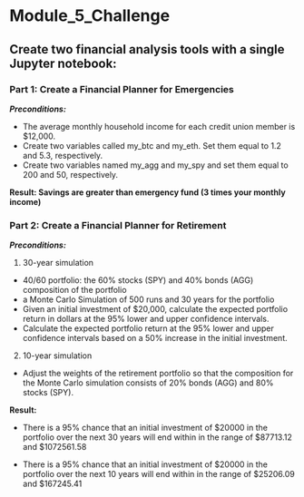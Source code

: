 # Module_5_Challenge

## Create two financial analysis tools with a single Jupyter notebook:

### Part 1: Create a Financial Planner for Emergencies

__*Preconditions:*__

- The average monthly household income for each credit union member is $12,000.
- Create two variables called my_btc and my_eth. Set them equal to 1.2 and 5.3, respectively.
- Create two variables named my_agg and my_spy and set them equal to 200 and 50, respectively.


__Result: Savings are greater than emergency fund (3 times your monthly income)__


### Part 2: Create a Financial Planner for Retirement

__*Preconditions:*__

1. 30-year simulation

- 40/60 portfolio: the 60% stocks (SPY) and 40% bonds (AGG) composition of the portfolio
- a Monte Carlo Simulation of 500 runs and 30 years for the portfolio
- Given an initial investment of $20,000, calculate the expected portfolio return in dollars at the 95% lower and upper confidence intervals.
- Calculate the expected portfolio return at the 95% lower and upper confidence intervals based on a 50% increase in the initial investment.

2. 10-year simulation

- Adjust the weights of the retirement portfolio so that the composition for the Monte Carlo simulation consists of 20% bonds (AGG) and 80% stocks (SPY).



__Result:__

- There is a 95% chance that an initial investment of $20000 in the portfolio over the next 30 years will end within in the range of $87713.12 and $1072561.58

- There is a 95% chance that an initial investment of $20000 in the portfolio over the next 10 years will end within in the range of $25206.09 and $167245.41